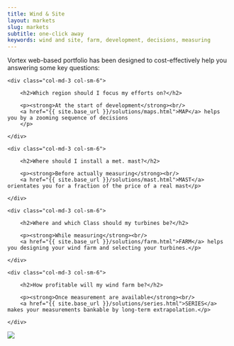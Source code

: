 ```yaml
---
title: Wind & Site
layout: markets
slug: markets
subtitle: one-click away
keywords: wind and site, farm, development, decisions, measuring
---
```


<p class="lead">Vortex web-based portfolio has been designed to cost-effectively help you answering some key questions:</p>

<div class="row">

	<div class="col-md-3 col-sm-6">

		<h2>Which region should I focus my efforts on?</h2>

		<p><strong>At the start of development</strong><br/>
		<a href="{{ site.base_url }}/solutions/maps.html">MAP</a> helps you by a zooming sequence of decisions
		</p>

	</div>

	<div class="col-md-3 col-sm-6">

		<h2>Where should I install a met. mast?</h2>

		<p><strong>Before actually measuring</strong><br/>
		<a href="{{ site.base_url }}/solutions/mast.html">MAST</a> orientates you for a fraction of the price of a real mast</p>

	</div>

	<div class="col-md-3 col-sm-6">

		<h2>Where and which Class should my turbines be?</h2>

		<p><strong>While measuring</strong><br/>
		<a href="{{ site.base_url }}/solutions/farm.html">FARM</a> helps you designing your wind farm and selecting your turbines.</p>

	</div>

	<div class="col-md-3 col-sm-6">

		<h2>How profitable will my wind farm be?</h2>

		<p><strong>Once measurement are available</strong><br/>
		<a href="{{ site.base_url }}/solutions/series.html">SERIES</a> makes your measurements bankable by long-term extrapolation.</p>

	</div>

</div>

<p class="text-center hidden-xs hidden-lg"><img src="{{ site.base_url }}/assets/img/vortex-markets-wind-farm-development.png"></p>

<div class="text-center hidden-xs hidden-sm hidden-md">
	<img id="Image-Maps_3201311160731402" src="{{ site.base_url }}/assets/img/vortex-markets-wind-farm-development.png" usemap="#Image-Maps_3201311160731402" border="0" alt="" />
	<map id="_Image-Maps_3201311160731402" name="Image-Maps_3201311160731402">
	<area shape="rect" coords="154,600,204,650" href="{{ site.base_url }}/solutions/maps.html" alt="MAPS" title="MAPS"    />
	<area shape="rect" coords="404,650,454,700" href="{{ site.base_url }}/solutions/les.html" alt="LES" title="LES"    />
	<area shape="rect" coords="489,700,539,730" href="{{ site.base_url }}/solutions/mast.html" alt="MAST" title="MAST"    />
	<area shape="rect" coords="556,750,606,800" href="{{ site.base_url }}/solutions/farm.html" alt="FARM" title="FARM"    />
	<area shape="rect" coords="813,726,863,756" href="{{ site.base_url }}/solutions/forecast.html" alt="FORECAST" title="FORECAST"    />
	</map>
</div>
